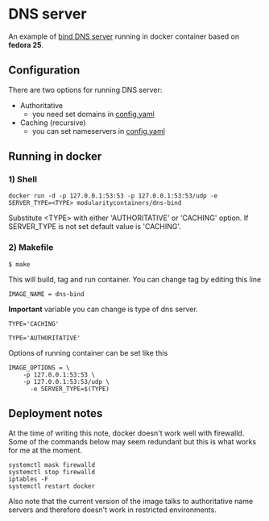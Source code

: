 # DNS server

An example of [bind DNS server](https://www.isc.org/downloads/bind/) running in docker container based on **fedora 25**.

## Configuration

There are two options for running DNS server:
 - Authoritative
    - you need set domains in [config.yaml](./files/authoritative-dns/config.yaml)
 - Caching (recursive)
    - you can set nameservers in [config.yaml](./files/caching-dns/config.yaml)

## Running in docker

### 1) Shell
```
docker run -d -p 127.0.0.1:53:53 -p 127.0.0.1:53:53/udp -e SERVER_TYPE=<TYPE> modularitycontainers/dns-bind
```
Substitute \<TYPE\> with either 'AUTHORITATIVE' or 'CACHING' option. If SERVER_TYPE is not set default value is 'CACHING'.
### 2) Makefile
```
$ make
```
This will build, tag and run container. You can change tag by editing this line
```
IMAGE_NAME = dns-bind
```
**Important** variable you can change is type of dns server.
```
TYPE='CACHING'
```
```
TYPE='AUTHORITATIVE'
```
Options of running container can be set like this
```
IMAGE_OPTIONS = \
    -p 127.0.0.1:53:53 \
    -p 127.0.0.1:53:53/udp \
	  -e SERVER_TYPE=$(TYPE)
```

## Deployment notes

At the time of writing this note, docker doesn't work well with firewalld.
Some of the commands below may seem redundant but this is what works for me
at the moment.

    systemctl mask firewalld
    systemctl stop firewalld
    iptables -F
    systemctl restart docker

Also note that the current version of the image talks to authoritative name
servers and therefore doesn't work in restricted environments.

